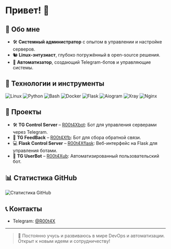 # Привет! 👋

## 🔧 Обо мне
- 🛠 **Системный администратор** с опытом в управлении и настройке серверов.
- 🐿 **Linux-энтузиаст**, глубоко погружённый в open-source решения.
- 🤖 **Автоматизатор**, создающий Telegram-ботов и управляющие системы.

## 💪 Технологии и инструменты
![Linux](https://img.shields.io/badge/Linux-FCC624?style=flat-square&logo=linux&logoColor=black)
![Python](https://img.shields.io/badge/Python-3776AB?style=flat-square&logo=python&logoColor=white)
![Bash](https://img.shields.io/badge/Bash-4EAA25?style=flat-square&logo=gnu-bash&logoColor=white)
![Docker](https://img.shields.io/badge/Docker-2496ED?style=flat-square&logo=docker&logoColor=white)
![Flask](https://img.shields.io/badge/Flask-000000?style=flat-square&logo=flask&logoColor=white)
![Aiogram](https://img.shields.io/badge/Aiogram-3776AB?style=flat-square&logo=python&logoColor=white)
![Xray](https://img.shields.io/badge/Xray-FF6C37?style=flat-square&logo=xray&logoColor=white)
![Nginx](https://img.shields.io/badge/Nginx-009639?style=flat-square&logo=nginx&logoColor=white)

## 📁 Проекты
- 🛠 **TG Control Server** – [R00t4Xbot](https://github.com/R00t4X/R00t4Xbot): Бот для управления серверами через Telegram.
- 💬 **TG FeedBack** – [R00t4Xfb](https://github.com/R00t4X/R00t4Xfb): Бот для сбора обратной связи.
- 💻 **Flask Control Server** – [R00t4Xflask](https://github.com/R00t4X/R00t4Xflask): Веб-интерфейс на Flask для управления ботами.
- 🔧 **TG UserBot** – [R00t4Xub](https://github.com/R00t4X/R00t4Xub): Автоматизированный пользовательский бот.

## 📊 Статистика GitHub
![Статистика GitHub](https://github-readme-stats.vercel.app/api?username=R00t4X&show_icons=true&theme=dark)

## 📞 Контакты
- Telegram: [@R00t4X](https://t.me/R00t4X)

---

> 💪 Постоянно учусь и развиваюсь в мире DevOps и автоматизации. Открыт к новым идеям и сотрудничеству!
